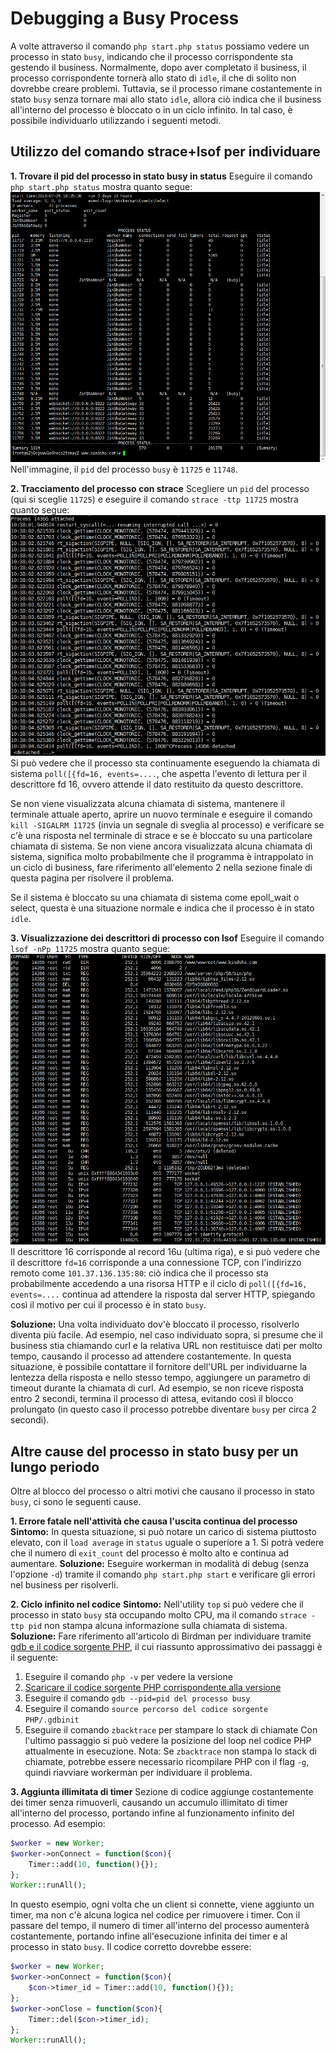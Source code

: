 # Debugging a Busy Process
A volte attraverso il comando ```php start.php status``` possiamo vedere un processo in stato ```busy```, indicando che il processo corrispondente sta gestendo il business. Normalmente, dopo aver completato il business, il processo corrispondente tornerà allo stato di ```idle```, il che di solito non dovrebbe creare problemi. Tuttavia, se il processo rimane costantemente in stato ```busy``` senza tornare mai allo stato ```idle```, allora ciò indica che il business all'interno del processo è bloccato o in un ciclo infinito. In tal caso, è possibile individuarlo utilizzando i seguenti metodi.

## Utilizzo del comando strace+lsof per individuare

**1. Trovare il pid del processo in stato busy in status**
Eseguire il comando ```php start.php status``` mostra quanto segue:
![](../images/d1903ed65ef2f3b0850e84ccbedc52aa.png)
Nell'immagine, il ```pid``` del processo ```busy``` è ```11725``` e ```11748```.

**2. Tracciamento del processo con strace**
Scegliere un ```pid``` del processo (qui si sceglie ```11725```) e eseguire il comando ```strace -ttp 11725``` mostra quanto segue:
![](../images/7ce9f36da926f670949609dcdc593ab4.png)
Si può vedere che il processo sta continuamente eseguendo la chiamata di sistema ```poll([{fd=16, events=....```, che aspetta l'evento di lettura per il descrittore fd 16, ovvero attende il dato restituito da questo descrittore.

Se non viene visualizzata alcuna chiamata di sistema, mantenere il terminale attuale aperto, aprire un nuovo terminale e eseguire il comando ```kill -SIGALRM 11725``` (invia un segnale di sveglia al processo) e verificare se c'è una risposta nel terminale di strace e se è bloccato su una particolare chiamata di sistema. Se non viene ancora visualizzata alcuna chiamata di sistema, significa molto probabilmente che il programma è intrappolato in un ciclo di business, fare riferimento all'elemento 2 nella sezione finale di questa pagina per risolvere il problema.

Se il sistema è bloccato su una chiamata di sistema come epoll_wait o select, questa è una situazione normale e indica che il processo è in stato ```idle```.

**3. Visualizzazione dei descrittori di processo con lsof**
Eseguire il comando ```lsof -nPp 11725``` mostra quanto segue:
![](../images/27bd629c3a1ac93f9f4b535d01df2ac1.png)
Il descrittore 16 corrisponde al record 16u (ultima riga), e si può vedere che il descrittore ```fd=16``` corrisponde a una connessione TCP, con l'indirizzo remoto come ```101.37.136.135:80```: ciò indica che il processo sta probabilmente accedendo a una risorsa HTTP e il ciclo di ```poll([{fd=16, events=....``` continua ad attendere la risposta dal server HTTP, spiegando così il motivo per cui il processo è in stato ```busy```.

**Soluzione:**
Una volta individuato dov'è bloccato il processo, risolverlo diventa più facile. Ad esempio, nel caso individuato sopra, si presume che il business stia chiamando curl e la relativa URL non restituisce dati per molto tempo, causando il processo ad attendere costantemente. In questa situazione, è possibile contattare il fornitore dell'URL per individuarne la lentezza della risposta e nello stesso tempo, aggiungere un parametro di timeout durante la chiamata di curl. Ad esempio, se non riceve risposta entro 2 secondi, termina il processo di attesa, evitando così il blocco prolungato (in questo caso il processo potrebbe diventare ```busy``` per circa 2 secondi).

## Altre cause del processo in stato busy per un lungo periodo
Oltre al blocco del processo o altri motivi che causano il processo in stato ```busy```, ci sono le seguenti cause.

**1. Errore fatale nell'attività che causa l'uscita continua del processo**
**Sintomo:** In questa situazione, si può notare un carico di sistema piuttosto elevato, con il ```load average``` in ```status``` uguale o superiore a 1. Si potrà vedere che il numero di ```exit_count``` del processo è molto alto e continua ad aumentare.
**Soluzione:** Eseguire workerman in modalità di debug (senza l'opzione ```-d```) tramite il comando ```php start.php start``` e verificare gli errori nel business per risolverli.

**2. Ciclo infinito nel codice**
**Sintomo:** Nell'utility ```top``` si può vedere che il processo in stato ```busy``` sta occupando molto CPU, ma il comando ```strace -ttp pid``` non stampa alcuna informazione sulla chiamata di sistema.
**Soluzione:** Fare riferimento all'articolo di Birdman per individuare tramite [gdb e il codice sorgente PHP](https://www.laruence.com/2011/12/06/2381.html), il cui riassunto approssimativo dei passaggi è il seguente:
1. Eseguire il comando ```php -v``` per vedere la versione
2. [Scaricare il codice sorgente PHP corrispondente alla versione](https://www.php.net/releases/)
3. Eseguire il comando ```gdb --pid=pid del processo busy```
4. Eseguire il comando ```source percorso del codice sorgente PHP/.gdbinit```
5. Eseguire il comando ```zbacktrace``` per stampare lo stack di chiamate
Con l'ultimo passaggio si può vedere la posizione del loop nel codice PHP attualmente in esecuzione.
Nota: Se ```zbacktrace``` non stampa lo stack di chiamate, potrebbe essere necessario ricompilare PHP con il flag ```-g```, quindi riavviare workerman per individuare il problema.

**3. Aggiunta illimitata di timer**
Sezione di codice aggiunge costantemente dei timer senza rimuoverli, causando un accumulo illimitato di timer all'interno del processo, portando infine al funzionamento infinito del processo. Ad esempio:
```php
$worker = new Worker;
$worker->onConnect = function($con){
    Timer::add(10, function(){});
};
Worker::runAll();
```
In questo esempio, ogni volta che un client si connette, viene aggiunto un timer, ma non c'è alcuna logica nel codice per rimuovere i timer. Con il passare del tempo, il numero di timer all'interno del processo aumenterà costantemente, portando infine all'esecuzione infinita dei timer e al processo in stato ```busy```. Il codice corretto dovrebbe essere:
```php
$worker = new Worker;
$worker->onConnect = function($con){
    $con->timer_id = Timer::add(10, function(){});
};
$worker->onClose = function($con){
    Timer::del($con->timer_id);
};
Worker::runAll();
```
